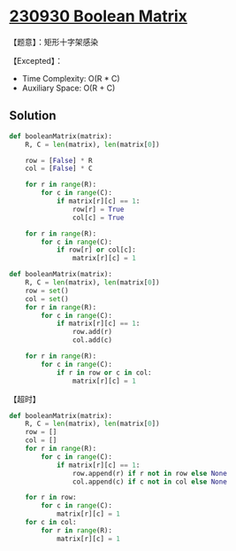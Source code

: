 # [230930 Boolean Matrix](https://practice.geeksforgeeks.org/problems/boolean-matrix-problem-1587115620/1)

【题意】：矩形十字架感染

【Excepted】：

- Time Complexity: O(R * C)
- Auxiliary Space: O(R + C)

## Solution

```py
def booleanMatrix(matrix):
    R, C = len(matrix), len(matrix[0])

    row = [False] * R
    col = [False] * C

    for r in range(R):
        for c in range(C):
            if matrix[r][c] == 1:
                row[r] = True
                col[c] = True

    for r in range(R):
        for c in range(C):
            if row[r] or col[c]:
                matrix[r][c] = 1
```

```py
def booleanMatrix(matrix):
    R, C = len(matrix), len(matrix[0])
    row = set()
    col = set()
    for r in range(R):
        for c in range(C):
            if matrix[r][c] == 1:
                row.add(r)
                col.add(c)

    for r in range(R):
        for c in range(C):
            if r in row or c in col:
                matrix[r][c] = 1
```

【超时】

```py
def booleanMatrix(matrix):
    R, C = len(matrix), len(matrix[0])
    row = []
    col = []
    for r in range(R):
        for c in range(C):
            if matrix[r][c] == 1:
                row.append(r) if r not in row else None
                col.append(c) if c not in col else None

    for r in row:
        for c in range(C):
            matrix[r][c] = 1
    for c in col:
        for r in range(R):
            matrix[r][c] = 1
```
